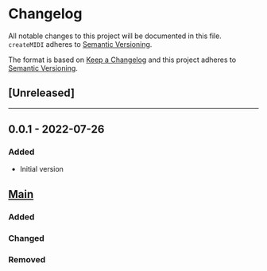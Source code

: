 # Changelog
All notable changes to this project will be documented in this file.
`createMIDI` adheres to [Semantic Versioning](http://semver.org/).

The format is based on [Keep a Changelog](http://keepachangelog.com/en/1.0.0/)
and this project adheres to [Semantic Versioning](http://semver.org/spec/v2.0.0.html).

## [Unreleased]

---

## 0.0.1 - 2022-07-26
### Added
- Initial version

## [Main](https://github.com/genedelisa/hncli)
### Added

### Changed

### Removed

